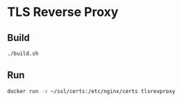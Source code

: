 # TLS Reverse Proxy

## Build

```bash
./build.sh
```

## Run

```bash
docker run -v ~/ssl/certs:/etc/nginx/certs tlsrevproxy
```

